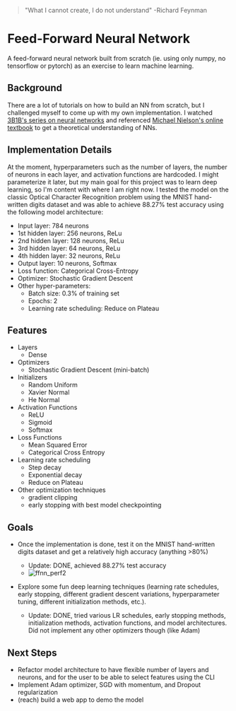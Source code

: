> "What I cannot create, I do not understand" -Richard Feynman

# Feed-Forward Neural Network

A feed-forward neural network built from scratch (ie. using only numpy, no tensorflow or pytorch) as an exercise to learn machine learning.

## Background

There are a lot of tutorials on how to build an NN from scratch, but I challenged myself to come up with my own implementation. I watched [3B1B's series on neural networks](https://youtu.be/aircAruvnKk?si=3YaX6TYLx1CXsgmj) and referenced [Michael Nielson's online textbook](http://neuralnetworksanddeeplearning.com/) to get a theoretical understanding of NNs.

## Implementation Details

At the moment, hyperparameters such as the number of layers, the number of neurons in each layer, and activation functions are hardcoded. I might parameterize it later, but my main goal for this project was to learn deep learning, so I'm content with where I am right now. I tested the model on the classic Optical Character Recognition problem using the MNIST hand-written digits dataset and was able to achieve 88.27% test accuracy using the following model architecture:

- Input layer: 784 neurons
- 1st hidden layer: 256 neurons, ReLu
- 2nd hidden layer: 128 neurons, ReLu
- 3rd hidden layer: 64 neurons, ReLu
- 4th hidden layer: 32 neurons, ReLu
- Output layer: 10 neurons, Softmax
- Loss function: Categorical Cross-Entropy
- Optimizer: Stochastic Gradient Descent
- Other hyper-parameters:
    - Batch size: 0.3% of training set
    - Epochs: 2
    - Learning rate scheduling: Reduce on Plateau

 ## Features
- Layers
    - Dense
- Optimizers
    - Stochastic Gradient Descent (mini-batch)
- Initializers
    - Random Uniform
    - Xavier Normal
    - He Normal
- Activation Functions
    - ReLU
    - Sigmoid
    - Softmax
- Loss Functions
    - Mean Squared Error
    - Categorical Cross Entropy
- Learning rate scheduling
    - Step decay
    - Exponential decay
    - Reduce on Plateau
- Other optimization techniques
    - gradient clipping
    - early stopping with best model checkpointing

## Goals

- Once the implementation is done, test it on the MNIST hand-written digits dataset and get a relatively high accuracy (anything >80%)
    - Update: DONE, achieved 88.27% test accuracy
    - ![ffnn_perf2](https://github.com/user-attachments/assets/57211abd-9dd5-439c-b024-6172f963cf0f)


- Explore some fun deep learning techniques (learning rate schedules, early stopping, different gradient descent variations, hyperparameter tuning, different initialization methods, etc.).
    - Update: DONE, tried various LR schedules, early stopping methods, initialization methods, activation functions, and model architectures. Did not implement any other optimizers though (like Adam)
 
## Next Steps
- Refactor model architecture to have flexible number of layers and neurons, and for the user to be able to select features using the CLI
- Implement Adam optimizer, SGD with momentum, and Dropout regularization
- (reach) build a web app to demo the model

